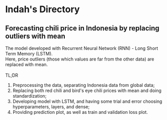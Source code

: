 # Indah's Directory
## Forecasting chili price in Indonesia by replacing outliers with mean

The model developed with Recurrent Neural Network (RNN) - Long Short Term Memory (LSTM).<br/>
Here, price outliers (those which values are far from the other data) are replaced with mean.<br/><br/>
TL;DR<br/>
1. Preprocessing the data, separating Indonesia data from global data;
2. Replacing both red chili and bird's eye chili prices with mean and doing standardization;
3. Developing model with LSTM, and having some trial and error choosing hyperparameters, layers, and dense;
4. Providing prediction plot, as well as train and validation loss plot.
